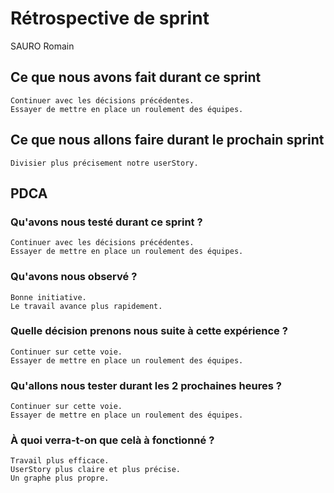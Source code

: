 # Rétrospective de sprint

SAURO Romain

## Ce que nous avons fait durant ce sprint
	Continuer avec les décisions précédentes.
	Essayer de mettre en place un roulement des équipes.

## Ce que nous allons faire durant le prochain sprint
	Divisier plus précisement notre userStory.

## PDCA 
### Qu'avons nous testé durant ce sprint ?
	Continuer avec les décisions précédentes.
	Essayer de mettre en place un roulement des équipes.

### Qu'avons nous observé ?
	Bonne initiative.
	Le travail avance plus rapidement.

### Quelle décision prenons nous suite à cette expérience ?
	Continuer sur cette voie.
	Essayer de mettre en place un roulement des équipes.

### Qu'allons nous tester durant les 2 prochaines heures ?
	Continuer sur cette voie.
	Essayer de mettre en place un roulement des équipes.

### À quoi verra-t-on que celà à fonctionné ?
	Travail plus efficace.
	UserStory plus claire et plus précise.
	Un graphe plus propre.
